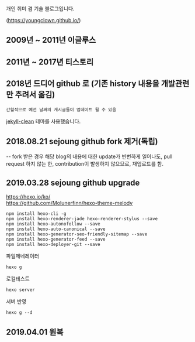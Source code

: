 개인 취미 겸 기술 블로그입니다.

(https://youngclown.github.io/)

2009년 ~ 2011년 이글루스  
---
2011년 ~ 2017년 티스토리  
---
2018년 드디어 github 로 (기존 history 내용을 개발관련 만 추려서 옮김)
---

```
간혈적으로 예전 날짜의 게시글들이 업데이트 될 수 있음
```
[jekyll-clean](https://github.com/scotte/jekyll-clean) 테마를 사용했습니다.

2018.08.21 sejoung github fork 제거(독립)  
---
-- fork 받은 경우 해당 blog의 내용에 대한 update가 빈번하게 일어나도,
pull request 하지 않는 한, contribution이 발생하지 않으므로, 재업로드를 함.

2019.03.28 sejoung github upgrade
---
https://hexo.io/ko/  
https://github.com/Molunerfinn/hexo-theme-melody  

```
npm install hexo-cli -g  
npm install hexo-renderer-jade hexo-renderer-stylus --save  
npm install hexo-autonofollow --save  
npm install hexo-auto-canonical --save   
npm install hexo-generator-seo-friendly-sitemap --save  
npm install hexo-generator-feed --save  
npm install hexo-deployer-git --save  
```
파일제네레이터  
```
hexo g
```
로컬테스트  
```
hexo server
```
서버 반영  
```
hexo g --d
```

2019.04.01 원복
---
